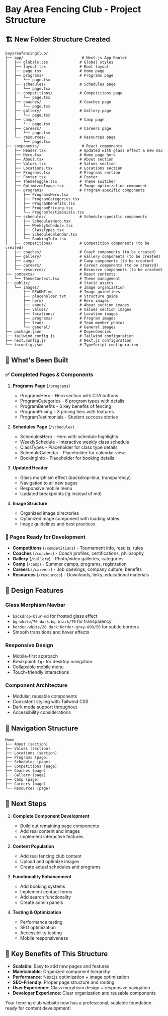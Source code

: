 # Bay Area Fencing Club - Project Structure

## 🏗️ **New Folder Structure Created**

```
bayareafencingclub/
├── app/                          # Next.js App Router
│   ├── globals.css              # Global styles
│   ├── layout.tsx               # Root layout
│   ├── page.tsx                 # Home page
│   ├── programs/                # Programs page
│   │   └── page.tsx
│   ├── schedules/               # Schedules page
│   │   └── page.tsx
│   ├── competitions/            # Competitions page
│   │   └── page.tsx
│   ├── coaches/                 # Coaches page
│   │   └── page.tsx
│   ├── gallery/                 # Gallery page
│   │   └── page.tsx
│   ├── camp/                    # Camp page
│   │   └── page.tsx
│   ├── careers/                 # Careers page
│   │   └── page.tsx
│   └── resources/               # Resources page
│       └── page.tsx
├── components/                   # React components
│   ├── Header.tsx               # Updated with glass effect & new nav
│   ├── Hero.tsx                 # Home page hero
│   ├── About.tsx                # About section
│   ├── Values.tsx               # Values section
│   ├── Locations.tsx            # Locations section
│   ├── Programs.tsx             # Programs section
│   ├── Footer.tsx               # Footer
│   ├── ThemeToggle.tsx          # Theme switcher
│   ├── OptimizedImage.tsx       # Image optimization component
│   ├── programs/                # Program-specific components
│   │   ├── ProgramsHero.tsx
│   │   ├── ProgramCategories.tsx
│   │   ├── ProgramBenefits.tsx
│   │   ├── ProgramPricing.tsx
│   │   └── ProgramTestimonials.tsx
│   ├── schedules/               # Schedule-specific components
│   │   ├── SchedulesHero.tsx
│   │   ├── WeeklySchedule.tsx
│   │   ├── ClassTypes.tsx
│   │   ├── ScheduleCalendar.tsx
│   │   └── BookingInfo.tsx
│   ├── competitions/            # Competition components (to be created)
│   ├── coaches/                 # Coach components (to be created)
│   ├── gallery/                 # Gallery components (to be created)
│   ├── camp/                    # Camp components (to be created)
│   ├── careers/                 # Career components (to be created)
│   └── resources/               # Resource components (to be created)
├── contexts/                    # React contexts
│   └── ThemeContext.tsx         # Theme management
├── public/                      # Static assets
│   └── images/                  # Image organization
│       ├── README.md            # Image guidelines
│       ├── placeholder.txt      # Structure guide
│       ├── hero/                # Hero images
│       ├── about/               # About section images
│       ├── values/              # Values section images
│       ├── locations/           # Location images
│       ├── programs/            # Program images
│       ├── team/                # Team member photos
│       └── general/             # General images
├── package.json                 # Dependencies
├── tailwind.config.js           # Tailwind configuration
├── next.config.js               # Next.js configuration
└── tsconfig.json                # TypeScript configuration
```

## 🚀 **What's Been Built**

### ✅ **Completed Pages & Components**

1. **Programs Page** (`/programs`)
   - ProgramsHero - Hero section with CTA buttons
   - ProgramCategories - 6 program types with details
   - ProgramBenefits - 6 key benefits of fencing
   - ProgramPricing - 3 pricing tiers with features
   - ProgramTestimonials - Student success stories

2. **Schedules Page** (`/schedules`)
   - SchedulesHero - Hero with schedule highlights
   - WeeklySchedule - Interactive weekly class schedule
   - ClassTypes - Placeholder for class type details
   - ScheduleCalendar - Placeholder for calendar view
   - BookingInfo - Placeholder for booking details

3. **Updated Header**
   - Glass morphism effect (backdrop-blur, transparency)
   - Navigation to all new pages
   - Responsive mobile menu
   - Updated breakpoints (lg instead of md)

4. **Image Structure**
   - Organized image directories
   - OptimizedImage component with loading states
   - Image guidelines and best practices

### 🔄 **Pages Ready for Development**

- **Competitions** (`/competitions`) - Tournament info, results, rules
- **Coaches** (`/coaches`) - Coach profiles, certifications, philosophy
- **Gallery** (`/gallery`) - Photo/video galleries, categories
- **Camp** (`/camp`) - Summer camps, programs, registration
- **Careers** (`/careers`) - Job openings, company culture, benefits
- **Resources** (`/resources`) - Downloads, links, educational materials

## 🎨 **Design Features**

### **Glass Morphism Navbar**
- `backdrop-blur-md` for frosted glass effect
- `bg-white/70 dark:bg-black/70` for transparency
- `border-white/20 dark:border-gray-800/50` for subtle borders
- Smooth transitions and hover effects

### **Responsive Design**
- Mobile-first approach
- Breakpoint: `lg:` for desktop navigation
- Collapsible mobile menu
- Touch-friendly interactions

### **Component Architecture**
- Modular, reusable components
- Consistent styling with Tailwind CSS
- Dark mode support throughout
- Accessibility considerations

## 📱 **Navigation Structure**

```
Home
├── About (section)
├── Values (section)
├── Locations (section)
├── Programs (page)
├── Schedules (page)
├── Competitions (page)
├── Coaches (page)
├── Gallery (page)
├── Camp (page)
├── Careers (page)
└── Resources (page)
```

## 🚧 **Next Steps**

1. **Complete Component Development**
   - Build out remaining page components
   - Add real content and images
   - Implement interactive features

2. **Content Population**
   - Add real fencing club content
   - Upload and optimize images
   - Create actual schedules and programs

3. **Functionality Enhancement**
   - Add booking systems
   - Implement contact forms
   - Add search functionality
   - Create admin panels

4. **Testing & Optimization**
   - Performance testing
   - SEO optimization
   - Accessibility testing
   - Mobile responsiveness

## 🎯 **Key Benefits of This Structure**

- **Scalable**: Easy to add new pages and features
- **Maintainable**: Organized component hierarchy
- **Performance**: Next.js optimization + image optimization
- **SEO-Friendly**: Proper page structure and routing
- **User Experience**: Glass morphism design + responsive navigation
- **Developer Experience**: Clear organization and reusable components

Your fencing club website now has a professional, scalable foundation ready for content development!
